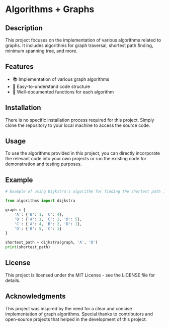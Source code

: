 # Algorithms + Graphs

## Description
This project focuses on the implementation of various algorithms related to graphs. It includes algorithms for graph traversal, shortest path finding, minimum spanning tree, and more.

## Features
- 📚 Implementation of various graph algorithms
- 🧩 Easy-to-understand code structure
- 📝 Well-documented functions for each algorithm

## Installation
There is no specific installation process required for this project. Simply clone the repository to your local machine to access the source code.

## Usage
To use the algorithms provided in this project, you can directly incorporate the relevant code into your own projects or run the existing code for demonstration and testing purposes.

## Example
```python
# Example of using Dijkstra's algorithm for finding the shortest path in a graph

from algorithms import dijkstra

graph = {
    'A': {'B': 1, 'C': 4},
    'B': {'A': 1, 'C': 2, 'D': 5},
    'C': {'A': 4, 'B': 2, 'D': 1},
    'D': {'B': 5, 'C': 1}
}

shortest_path = dijkstra(graph, 'A', 'D')
print(shortest_path)
```

## License
This project is licensed under the MIT License - see the LICENSE file for details.

## Acknowledgments
This project was inspired by the need for a clear and concise implementation of graph algorithms. Special thanks to contributors and open-source projects that helped in the development of this project.

